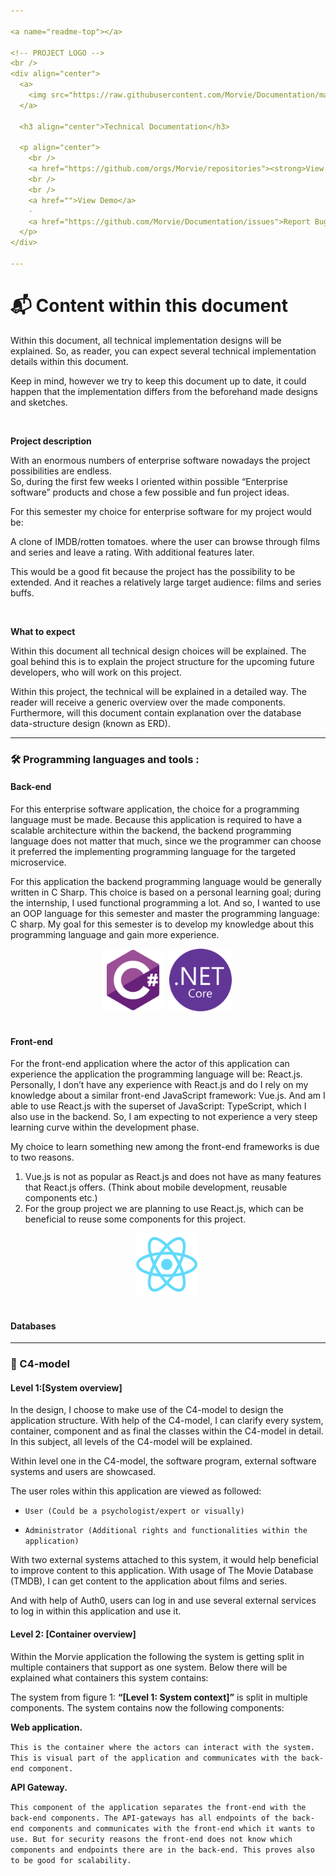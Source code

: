 ```yaml
---

<a name="readme-top"></a>

<!-- PROJECT LOGO -->
<br />
<div align="center">
  <a>
    <img src="https://raw.githubusercontent.com/Morvie/Documentation/main/img/logo.png" alt="Logo" width="250" height="250">
  </a>

  <h3 align="center">Technical Documentation</h3>

  <p align="center">
    <br />
    <a href="https://github.com/orgs/Morvie/repositories"><strong>View repositories»</strong></a>
    <br />
    <br />
    <a href="">View Demo</a>
    ·
    <a href="https://github.com/Morvie/Documentation/issues">Report Bug</a>
  </p>
</div>

---
```


# :mailbox_with_mail: Content within this document

Within this document, all technical implementation designs will be explained. So, as reader, you can expect several technical implementation details within this document.

Keep in mind, however we try to keep this document up to date, it could happen that the implementation differs from the beforehand made designs and sketches.

<br/> 

<strong>Project description</strong>

With an enormous numbers of enterprise software nowadays the project possibilities are endless.  
So, during the first few weeks I oriented within possible “Enterprise software” products and chose a few possible and fun project ideas.

For this semester my choice for enterprise software for my project would be: 

A clone of IMDB/rotten tomatoes. where the user can browse through films and series and leave a rating. With additional features later. 

This would be a good fit because the project has the possibility to be extended. And it reaches a relatively large target audience: films and series buffs.

<br/>

<strong>What to expect</strong>

Within this document all technical design choices will be explained. The goal behind this is to explain the project structure for the upcoming future developers, who will work on this project.

Within this project, the technical will be explained in a detailed way. 
The reader will receive a generic overview over the made components. Furthermore, will this document contain explanation over the database data-structure design (known as ERD).  

---

### :hammer_and_wrench: Programming languages and tools :

<h4><strong>Back-end</strong></h4>

For this enterprise software application, the choice for a programming language must be made. Because this application is required to have a scalable architecture within the backend, the backend programming language does not matter that much, since we the programmer can choose it preferred the implementing programming language for the targeted microservice.

For this application the backend programming language would be generally written in C Sharp. This choice is based on a personal learning goal; during the internship, I used functional programming a lot. And so, I wanted to use an OOP language for this semester and master the programming language: C sharp. My goal for this semester is to develop my knowledge about this programming language and gain more experience.

<div align=center>
  <img src="https://raw.githubusercontent.com/devicons/devicon/1119b9f84c0290e0f0b38982099a2bd027a48bf1/icons/csharp/csharp-original.svg" title="Csharp" alt="Csharp" width="100" height="100"/>&nbsp;
  <img src="https://raw.githubusercontent.com/devicons/devicon/1119b9f84c0290e0f0b38982099a2bd027a48bf1/icons/dotnetcore/dotnetcore-original.svg" title="dotnet" alt="dotnet" width="100" height="100"/>&nbsp;
</div>
<br/>

<h4><strong>Front-end</strong></h4>
For the front-end application where the actor of this application can experience the application the programming language will be: React.js.
Personally, I don’t have any experience with React.js and do I rely on my knowledge about a similar front-end JavaScript framework: Vue.js. And am I able to use React.js with the superset of JavaScript: TypeScript, which I also use in the backend. So, I am expecting to not experience a very steep learning curve within the development phase.

My choice to learn something new among the front-end frameworks is due to two reasons. 
1.	Vue.js is not as popular as React.js and does not have as many features that React.js offers. (Think about mobile development, reusable components etc.)
2.	For the group project we are planning to use React.js, which can be beneficial to reuse some components for this project.

<div align=center>
    <img src="https://raw.githubusercontent.com/devicons/devicon/1119b9f84c0290e0f0b38982099a2bd027a48bf1/icons/react/react-original.svg" title="React" alt="React" width="100" height="100"/>&nbsp;
</div>
</br>

<h4><strong>Databases</strong></h4>



---

### :calling: C4-model
<h4><strong>Level 1:[System overview]</strong></h4>

In the design, I choose to make use of the C4-model to design the application structure. With help of the C4-model, I can clarify every system, container, component and as final the classes within the C4-model in detail. In this subject, all levels of the C4-model will be explained.
	

Within level one in the C4-model, the software program, external software systems and users are showcased. 

The user roles within this application are viewed as followed:

- ```User (Could be a psychologist/expert or visually) ```

- ```Administrator (Additional rights and functionalities within the application) ```


With two external systems attached to this system, it would help beneficial to improve content to this application. With usage of The Movie Database (TMDB), I can get content to the application about films and series. 

And with help of Auth0, users can log in and use several external services to log in within this application and use it.
<br/>

<h4><strong>Level 2: [Container overview]</strong></h4>

Within the Morvie application the following the system is getting split in multiple containers that support as one system. Below there will be explained what containers this system contains:

The system from figure 1: <strong>“[Level 1: System context]”</strong> is split in multiple components. The system contains now the following components:
<br/>

**Web application.**

 ```This is the container where the actors can interact with the system. This is visual part of the application and communicates with the back-end component. ```

**API Gateway.**


```This component of the application separates the front-end with the back-end components. The API-gateways has all endpoints of the back-end components and communicates with the front-end which it wants to use. But for security reasons the front-end does not know which components and endpoints there are in the back-end. This proves also to be good for scalability.```

